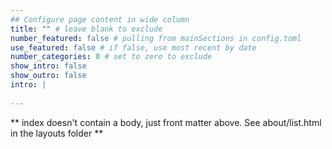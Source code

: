 ```yaml
---
## Configure page content in wide column
title: "" # leave blank to exclude
number_featured: false # pulling from mainSections in config.toml
use_featured: false # if false, use most recent by date
number_categories: 0 # set to zero to exclude
show_intro: false
show_outro: false
intro: |
  
---
```


** index doesn't contain a body, just front matter above.
See about/list.html in the layouts folder **